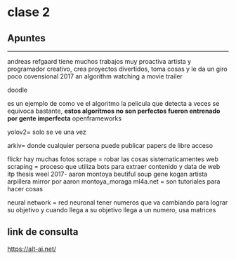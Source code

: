 # clase 2
## Apuntes
***
andreas refgaard tiene muchos trabajos  muy proactiva artista y programador creativo, crea proyectos divertidos, toma cosas y le da un giro poco covensional
2017  an algorithm watching a movie trailer 

doodle

es un ejemplo de como ve el algoritmo la pelicula que detecta a veces se equivoca bastante, **estos algoritmos no son perfectos fueron entrenado por gente imperfecta** 
openframeworks

yolov2= solo se ve una vez

arkiv= donde cualquier persona puede publicar papers de libre acceso 

flickr hay muchas fotos
scrape = robar las cosas sistematicamentes
web scraping = proceso que utiliza bots para extraer contenido y data de web
itp thesis weel 2017- aaron montoya 
beutiful soup
gene kogan artista 
arpillera mirror por aaron montoya_moraga
ml4a.net = son tutoriales para hacer cosas

neural network = red neuronal tener numeros que va cambiando para lograr su objetivo y cuando llega a su objetivo llega a un numero, usa matrices 
## link de consulta
 https://alt-ai.net/ 
